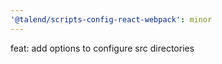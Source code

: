 ```yaml
---
'@talend/scripts-config-react-webpack': minor
---
```


feat: add options to configure src directories
